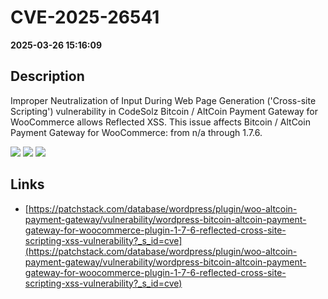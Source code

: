 # CVE-2025-26541

**2025-03-26 15:16:09**

## Description
Improper Neutralization of Input During Web Page Generation ('Cross-site Scripting') vulnerability in CodeSolz Bitcoin / AltCoin Payment Gateway for WooCommerce allows Reflected XSS. This issue affects Bitcoin / AltCoin Payment Gateway for WooCommerce: from n/a through 1.7.6.

![](https://img.shields.io/static/v1?label=Score&message=7.1&color=red)
![](https://img.shields.io/static/v1?label=Severity&message=HIGH&color=red)
![](https://img.shields.io/static/v1?label=CWE&message=XSS&color=green)

## Links
- [https://patchstack.com/database/wordpress/plugin/woo-altcoin-payment-gateway/vulnerability/wordpress-bitcoin-altcoin-payment-gateway-for-woocommerce-plugin-1-7-6-reflected-cross-site-scripting-xss-vulnerability?_s_id=cve](https://patchstack.com/database/wordpress/plugin/woo-altcoin-payment-gateway/vulnerability/wordpress-bitcoin-altcoin-payment-gateway-for-woocommerce-plugin-1-7-6-reflected-cross-site-scripting-xss-vulnerability?_s_id=cve)

